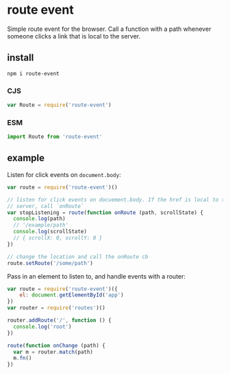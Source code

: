 # route event
Simple route event for the browser. Call a function with a path whenever someone clicks a link that is local to the server.

## install

```
npm i route-event
```

### CJS
```js
var Route = require('route-event')
```

### ESM
```js
import Route from 'route-event'
```

## example
Listen for click events on `document.body`: 

```js
var route = require('route-event')()

// listen for click events on docuement.body. If the href is local to the
// server, call `onRoute`
var stopListening = route(function onRoute (path, scrollState) {
  console.log(path)
  // '/example/path'
  console.log(scrollState)
  // { scrollX: 0, scrollY: 0 }
})

// change the location and call the onRoute cb
route.setRoute('/some/path')
```

Pass in an element to listen to, and handle events with a router:
```js
var route = require('route-event')({
    el: document.getElementById('app')
})
var router = require('routes')()

router.addRoute('/', function () {
  console.log('root')
})

route(function onChange (path) {
  var m = router.match(path)
  m.fn()
})
```
